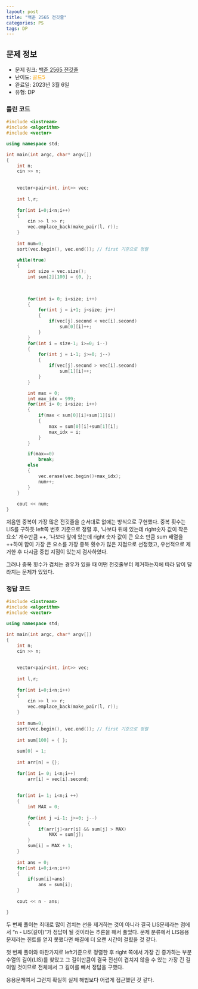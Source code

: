 ```yaml
---
layout: post
title: "백준 2565 전깃줄"
categories: PS
tags: DP
---
```


## 문제 정보
- 문제 링크: [백준 2565 전깃줄](https://www.acmicpc.net/board/view/84972)
- 난이도: <span style="color:#FFA500">골드5</span>
- 완료일: 2023년 3월 6일
- 유형: DP

### 틀린 코드

```C++
#include <iostream>
#include <algorithm>
#include <vector>

using namespace std;

int main(int argc, char* argv[]) 
{
	int n;
	cin >> n;
	
	
	vector<pair<int, int>> vec;
	
	int l,r;
	
	for(int i=0;i<n;i++)
	{
		cin >> l >> r;
		vec.emplace_back(make_pair(l, r));
	}
	
	int num=0;
	sort(vec.begin(), vec.end()); // first 기준으로 정렬
	
	while(true)
	{
		int size = vec.size();
		int sum[2][100] = {0, };
		
		

		for(int i= 0; i<size; i++)
		{
			for(int j = i+1; j<size; j++)
			{
				if(vec[j].second < vec[i].second)
					sum[0][i]++;
			}
		}
		for(int i = size-1; i>=0; i--)
		{
			for(int j = i-1; j>=0; j--)
			{
				if(vec[j].second > vec[i].second)
					sum[1][i]++;
			}
		}

		int max = 0;
		int max_idx = 999;
		for(int i= 0; i<size; i++)
		{
			if(max < sum[0][i]+sum[1][i])
			{
				max = sum[0][i]+sum[1][i];
				max_idx = i;
			}
		}

		if(max==0)
			break;
		else
		{
			vec.erase(vec.begin()+max_idx);
			num++;
		}		
	}
	
	cout << num;
}
```

처음엔 중복이 가장 많은 전깃줄을 순서대로 없애는 방식으로 구현했다. 중복 횟수는 LIS를 구하듯 left쪽 번호 기준으로 정렬 후, ‘나보다 뒤에 있는데 right숫자 값이 작은 요소’ 개수만큼 ++, ‘나보다 앞에 있는데 right 숫자 값이 큰 요소 만큼 sum 배열을++하여 합이 가장 큰 요소를 가장 중복 횟수가 많은 지점으로 선정했고, 우선적으로 제거한 후 다시금 중첩 지점이 있는지 검사하였다. 

그러나 중복 횟수가 겹치는 경우가 있을 때 어떤 전깃줄부터 제거하는지에 따라 답이 달라지는 문제가 있었다. 

### 정답 코드

```C++
#include <iostream>
#include <algorithm>
#include <vector>

using namespace std;

int main(int argc, char* argv[]) 
{
	int n;
	cin >> n;
	
	
	vector<pair<int, int>> vec;
	
	int l,r;
	
	for(int i=0;i<n;i++)
	{
		cin >> l >> r;
		vec.emplace_back(make_pair(l, r));
	}
	
	int num=0;
	sort(vec.begin(), vec.end()); // first 기준으로 정렬
	
	int sum[100] = { };
		
	sum[0] = 1;
	
	int arr[n] = {};
	
	for(int i= 0; i<n;i++)
		arr[i] = vec[i].second;
	
	
	for(int i= 1; i<n;i ++)
	{
		int MAX = 0;
		
		for(int j =i-1; j>=0; j--)
		{
			if(arr[j]<arr[i] && sum[j] > MAX)
				MAX = sum[j];
		}
		sum[i] = MAX + 1;
	}
	
	int ans = 0;
	for(int i=0;i<n;i++)
	{
		if(sum[i]>ans)
			ans = sum[i];
	}
	
	cout << n - ans; 	

}
```

두 번째 풀이는 최대로 많이 겹치는 선을 제거하는 것이 아니라 결국 LIS문제라는 점에서 “n - LIS(길이)”가 정답이 될 것이라는 추론을 해서 풀었다. 문제 분류에서 LIS응용 문제라는 힌트를 얻지 못했다면 해결에 더 오랜 시간이 걸렸을 것 같다.

첫 번째 풀이와 마찬가지로 left기준으로 정렬한 후 right 쪽에서 가장 긴 증가하는 부분수열의 길이(LIS)를 찾았고 그 길이만큼이 결국 전선이 겹치지 않을 수 있는 가장 긴 길이일 것이므로 전체에서 그 길이를 빼서 정답을 구했다.

응용문제여서 그런지 확실히 실제 해법보다 어렵게 접근했던 것 같다. 
